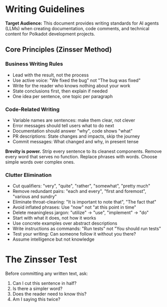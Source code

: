 # Writing Guidelines

**Target Audience:** This document provides writing standards for AI agents (LLMs) when creating documentation, code comments, and technical content for Polkadot development projects.

## Core Principles (Zinsser Method)

### Business Writing Rules

- Lead with the result, not the process
- Use active voice: "We fixed the bug" not "The bug was fixed"
- Write for the reader who knows nothing about your work
- State conclusions first, then explain if needed
- One idea per sentence, one topic per paragraph

### Code-Related Writing

- Variable names are
  sentences: make them clear, not clever
- Error messages should tell users what to do next
- Documentation should answer "why", code shows "what"
- PR descriptions: State changes and impacts, skip the journey
- Commit messages: What changed and why, in present tense

**Brevity is power.** Strip every sentence to its cleanest components. Remove every word that serves no function. Replace phrases with words. Choose simple words over complex ones.

### Clutter Elimination

- Cut qualifiers: "very",
  "quite", "rather", "somewhat", "pretty much"
- Remove redundant pairs: "each
  and every",
  "first and foremost", "various and sundry"
- Eliminate throat-clearing: "It is important to note that", "The fact that"
- Avoid inflated phrases: Use "now" not "at this point in time"
- Delete meaningless jargon: "utilize" → "use", "implement" → "do"
- Start with what it does, not how it works
- Use concrete examples over abstract descriptions
- Write instructions as commands: "Run tests" not "You should run tests"
- Test your writing: Can someone follow it without you there?
- Assume intelligence but not knowledge

# The Zinsser Test

Before committing any written text, ask:

1. Can I cut this sentence in half?
2. Is there a simpler word?
3. Does the reader need to know this?
4. Am I saying this twice?
